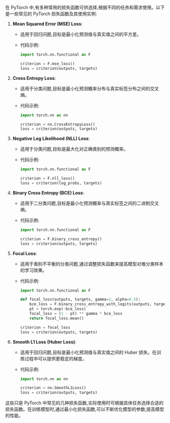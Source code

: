 在 PyTorch 中,有多种常用的损失函数可供选择,根据不同的任务和需求使用。以下是一些常见的 PyTorch 损失函数及其使用实例:

1. **Mean Squared Error (MSE) Loss**:

   - 适用于回归问题,目标是最小化预测值与真实值之间的平方差。

   - 代码示例:

     ```python
     import torch.nn.functional as F
     
     criterion = F.mse_loss()
     loss = criterion(outputs, targets)
     ```

2. **Cross Entropy Loss**:

   - 适用于分类问题,目标是最小化预测概率分布与真实标签分布之间的交叉熵。

   - 代码示例:

     ```python
     import torch.nn as nn
     
     criterion = nn.CrossEntropyLoss()
     loss = criterion(outputs, targets)
     ```

3. **Negative Log Likelihood (NLL) Loss**:

   - 适用于分类问题,目标是最大化对正确类别的预测概率。

   - 代码示例:

     

     ```python
     import torch.nn.functional as F
     
     criterion = F.nll_loss()
     loss = criterion(log_probs, targets)
     ```

4. **Binary Cross Entropy (BCE) Loss**:

   - 适用于二分类问题,目标是最小化预测概率与真实标签之间的二进制交叉熵。

   - 代码示例:

     ```python
     import torch.nn.functional as F
     
     criterion = F.binary_cross_entropy()
     loss = criterion(outputs, targets)
     ```

5. **Focal Loss**:

   - 适用于类别不平衡的分类问题,通过调整损失函数来提高模型对难分类样本的学习效果。

   - 代码示例:

     ```python
     import torch.nn.functional as F
     
     def focal_loss(outputs, targets, gamma=2, alpha=0.5):
         bce_loss = F.binary_cross_entropy_with_logits(outputs, targets, reduction='none')
         pt = torch.exp(-bce_loss)
         focal_loss = (1 - pt) ** gamma * bce_loss
         return focal_loss.mean()
     
     criterion = focal_loss
     loss = criterion(outputs, targets)
     ```

6. **Smooth L1 Loss (Huber Loss)**:

   - 适用于回归问题,目标是最小化预测值与真实值之间的 Huber 损失。在训练过程中可以提供更稳定的梯度。

   - 代码示例:

     ```python
     import torch.nn as nn
     
     criterion = nn.SmoothL1Loss()
     loss = criterion(outputs, targets)
     ```

这些只是 PyTorch 中常见的几种损失函数,实际使用时可根据具体任务选择合适的损失函数。在训练模型时,通过最小化损失函数,可以不断优化模型的参数,提高模型的性能。